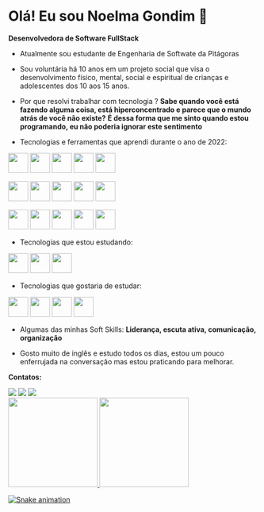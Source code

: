 # Olá! Eu sou Noelma Gondim 👋

**Desenvolvedora de Software FullStack**  

* Atualmente sou estudante de Engenharia de Softwate da Pitágoras

* Sou voluntária há 10 anos em um projeto social que visa o desenvolvimento físico, mental, social e espiritual de crianças e adolescentes dos 10 aos 15 anos.

* Por que resolvi trabalhar com tecnologia ? 
  **Sabe quando você está fazendo alguma coisa, está hiperconcentrado e parece que o mundo atrás de você não existe?**
  **É dessa forma que me sinto quando estou programando, eu não poderia ignorar este sentimento**
  
* Tecnologias e ferramentas que aprendi durante o ano de 2022:

<img src="https://cdn.jsdelivr.net/gh/devicons/devicon/icons/javascript/javascript-original.svg" width="40" height="40" /> <img src="https://cdn.jsdelivr.net/gh/devicons/devicon/icons/typescript/typescript-original.svg" width="40" height="40" />
<img src="https://cdn.jsdelivr.net/gh/devicons/devicon/icons/react/react-original-wordmark.svg" width="40" height="40" />
<img src="https://cdn.jsdelivr.net/gh/devicons/devicon/icons/redux/redux-original.svg" width="40" height="40" />
<img src="https://cdn.jsdelivr.net/gh/devicons/devicon/icons/html5/html5-original.svg" width="40" height="40" />

<img src="https://cdn.jsdelivr.net/gh/devicons/devicon/icons/css3/css3-original.svg" width="40" height="40" /> <img src="https://cdn.jsdelivr.net/gh/devicons/devicon/icons/mysql/mysql-original.svg" width="40" height="40"  />
<img src="https://cdn.jsdelivr.net/gh/devicons/devicon/icons/sequelize/sequelize-original.svg" width="40" height="40" />
<img src="https://cdn.jsdelivr.net/gh/devicons/devicon/icons/mongodb/mongodb-original.svg" width="40" height="40" />
<img src="https://cdn.jsdelivr.net/gh/devicons/devicon/icons/docker/docker-original.svg" width="40" height="40" />

<img src="https://cdn.jsdelivr.net/gh/devicons/devicon/icons/jest/jest-plain.svg" width="40" height="40" /> <img src="https://cdn.jsdelivr.net/gh/devicons/devicon/icons/trello/trello-plain.svg" width="40" height="40" />
<img src="https://cdn.jsdelivr.net/gh/devicons/devicon/icons/vscode/vscode-original.svg" width="40" height="40" />
<img src="https://cdn.jsdelivr.net/gh/devicons/devicon/icons/slack/slack-original.svg" width="40" height="40" />
<img src="https://cdn.jsdelivr.net/gh/devicons/devicon/icons/ubuntu/ubuntu-plain.svg" width="40" height="40" />            
          
* Tecnologias que estou estudando:

<img src="https://cdn.jsdelivr.net/gh/devicons/devicon/icons/python/python-original.svg" width="40" height="40" /> <img src="https://cdn.jsdelivr.net/gh/devicons/devicon/icons/nextjs/nextjs-line.svg" width="40" height="40" />
<img src="https://cdn.jsdelivr.net/gh/devicons/devicon/icons/materialui/materialui-original.svg" width="40" height="40" />
          
* Tecnologias que gostaria de estudar:

<img src="https://cdn.jsdelivr.net/gh/devicons/devicon/icons/csharp/csharp-original.svg" width="40" height="40" /> <img src="https://cdn.jsdelivr.net/gh/devicons/devicon/icons/android/android-original.svg" width="40" height="40" />
<img src="https://cdn.jsdelivr.net/gh/devicons/devicon/icons/ruby/ruby-original.svg" width="40" height="40" />
<img src="https://cdn.jsdelivr.net/gh/devicons/devicon/icons/java/java-original.svg" width="40" height="40" />
  
* Algumas das minhas Soft Skills:
  **Liderança, escuta ativa, comunicação, organização**
  
* Gosto muito de inglês e estudo todos os dias, estou um pouco enferrujada na conversação mas estou praticando para melhorar.

**Contatos:**

<div>
  <a href="https://www.linkedin.com/in/noelma-gondim" target="_blank"><img src="https://img.shields.io/badge/-LinkedIn-%230077B5?style=for-the-badge&logo=linkedin&logoColor=white" target="_blank"></a> <a href="https://instagram.com/noelmag" target="_blank"><img src="https://img.shields.io/badge/-Instagram-%23E4405F?style=for-the-badge&logo=instagram&logoColor=white" target="_blank"></a>
  <a href = "mailto:contato@noelmagondim"><img src="https://img.shields.io/badge/Gmail-D14836?style=for-the-badge&logo=gmail&logoColor=white" target="_blank"></a>
 </div>
 
<div>
<a href="https://github.com/noelmagondim">
<img height="180em" src="https://github-readme-stats.vercel.app/api/top-langs/?username=noelmagondim&layout=compact&langs_count=7&theme=dracula" />
<img height="180em" src="https://github-readme-stats.vercel.app/api?username=noelmagondim&show_icons=true&theme=dracula&include_all_commits=true&count_private=true" />
</div>

![Snake animation](https://github.com/seu-usuário-aqui/noelmagondim/blob/output/github-contribution-grid-snake.svg)
